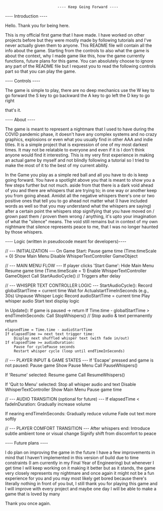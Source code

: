 							---- Keep Going Forward ----

---- Introduction ----

Hello. Thank you for being here.

This is my official first game that I have made. I have worked on other projects before but they were mostly made by following tutorials and I've never actually given them to anyone. This README file will contain all the info about the game. Starting from the controls to also what the game is about the context, why I made  game like this, how the game currently functions, future plans for this game. You can absolutely choose to ignore any part of the README file but I request you to read the following controls part so that you can play the game.

----  Controls ----

The game is simple to play, there are no deep mechanics
use 
the W key to go forward
the S key to go backward
the A key to go left
the D key to go right 

that's it. 


---- About ----

The game is meant to represent a nightmare that I used to have during the COVID pandemic phase, it doesn't have any complex systems and no crazy graphics, explosions or even what you usually find in other AAA and indie titles. It is a simple project that is expression of one of my most darkest times. It may not be relatable to everyone and even if it is I don't think anyone would find it interesting. This is my very first experience in making an actual game by myself and not blindly following a tutorial so I tried to make the most of it to the best of my current ability.

In the Game you play as a simple red ball and all you have to do is keep going forward. You have a spotlight above you that is meant to show you a few steps further but not much. aside from that there is a dark void ahead of you and there are whispers that are trying to; in one way or another keep you from going ahead. Amidst all the negative whispers there's one or two positive ones that tell you to go ahead not matter what (I have included words as well so that you may understand what the whispers are saying) after a certain point the whispers stop signifying that you have moved on / grown past them / proven them wrong / anything, it's upto your imagination of what the "silence" means. The void still remains but in context of my own nightmare that silence represents peace to me, that I was no longer haunted by those whispers. 

---- Logic (written in pseudocode meant for developers)----

// --- INITIALIZATION ---
On Game Start:
    Pause game time (Time.timeScale = 0)
    Show Main Menu
    Disable WhisperTextController GameObject

// --- MAIN MENU FLOW ---
If player clicks 'Start Game':
    Hide Main Menu
    Resume game time (Time.timeScale = 1)
    Enable WhisperTextController GameObject
    Call StartAudioCycle() // Triggers after delay

// --- WHISPER TEXT CONTROLLER LOGIC ---
StartAudioCycle():
    Record globalStartTime = current time
    Wait for ActualstartTimeInSeconds (e.g., 30s)
    Unpause Whisper Logic
    Record audioStartTime = current time
    Play whisper audio
    Start text display logic

In Update():
    If game is paused → return
    If Time.time - globalStartTime > endTimeInSeconds:
        Call StopWhispers() // Stop audio & text permanently
        return

    elapsedTime = Time.time - audioStartTime
    If elapsedTime >= next text trigger time:
        Display next shuffled whisper text (with fade in/out)
    If elapsedTime >= audioDuration:
        Pause for cyclePause seconds
        Restart whisper cycle (loop until endTimeInSeconds)

// --- PLAYER INPUT & GAME STATES ---
If 'Escape' pressed and game is not paused:
    Pause game
    Show Pause Menu
    Call PauseWhispers()

If 'Resume' selected:
    Resume game
    Call ResumeWhispers()

If 'Quit to Menu' selected:
    Stop all whisper audio and text
    Disable WhisperTextController
    Show Main Menu
    Pause game time

// --- AUDIO TRANSITION (optional for future) ---
If elapsedTime < fadeInDuration:
    Gradually increase volume

If nearing endTimeInSeconds:
    Gradually reduce volume
    Fade out text more softly

// --- PLAYER COMFORT TRANSITION ---
After whispers end:
    Introduce subtle ambient tone or visual change
    Signify shift from discomfort to peace


---- Future plans ----

I do plan on improving the game in the future I have a few improvements in mind that I haven't implemented in this version of build due to time constraints (I am currently in my Final Year of Engineering) but whenever I get time I will keep working on it making it better but as it stands, the game very closely represents my nightmare and once again it might not be a fun experience for you and you may most likely get bored because there's literally nothing in front of you but, I still thank you for playing this game and I will improve with every project and maybe one day I will be able to make a game that is loved by many

Thank you once again.  

    
